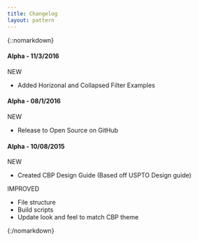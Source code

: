```yaml
---
title: Changelog
layout: pattern
---
```


{::nomarkdown}
<div class="pl-versions">
    <div class="pl-panel">
        <h4>Alpha - 11/3/2016</h4>
        <span class="label subtle label-info">NEW</span>
        <ul>
            <li>Added Horizonal and Collapsed Filter Examples</li>
        </ul>
    </div>
    <div class="pl-panel">
        <h4>Alpha - 08/1/2016</h4>
        <span class="label subtle label-info">NEW</span>
        <ul>
            <li>Release to Open Source on GitHub</li>
        </ul>
    </div>
    <div class="pl-panel">
        <h4>Alpha - 10/08/2015</h4>
        <span class="label subtle label-info">NEW</span>
        <ul>
            <li>Created CBP Design Guide (Based off USPTO Design guide)</li>
        </ul>
        <span class="label subtle label-success">IMPROVED</span>
        <ul>
            <li>File structure</li>
            <li>Build scripts</li>
            <li>Update look and feel to match CBP theme</li>
        </ul>
    </div>
</div>
{:/nomarkdown}
